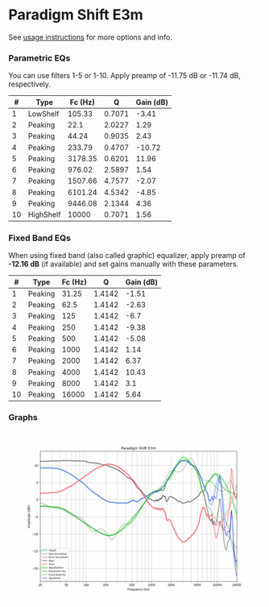 # Paradigm Shift E3m
See [usage instructions](https://github.com/jaakkopasanen/AutoEq#usage) for more options and info.

### Parametric EQs
You can use filters 1-5 or 1-10. Apply preamp of -11.75 dB or -11.74 dB, respectively.

|   # | Type      |   Fc (Hz) |      Q |   Gain (dB) |
|-----|-----------|-----------|--------|-------------|
|   1 | LowShelf  |    105.33 | 0.7071 |       -3.41 |
|   2 | Peaking   |     22.1  | 2.0227 |        1.29 |
|   3 | Peaking   |     44.24 | 0.9035 |        2.43 |
|   4 | Peaking   |    233.79 | 0.4707 |      -10.72 |
|   5 | Peaking   |   3178.35 | 0.6201 |       11.96 |
|   6 | Peaking   |    976.02 | 2.5897 |        1.54 |
|   7 | Peaking   |   1507.66 | 4.7577 |       -2.07 |
|   8 | Peaking   |   6101.24 | 4.5342 |       -4.85 |
|   9 | Peaking   |   9446.08 | 2.1344 |        4.36 |
|  10 | HighShelf |  10000    | 0.7071 |        1.56 |

### Fixed Band EQs
When using fixed band (also called graphic) equalizer, apply preamp of **-12.16 dB** (if available) and set gains manually with these parameters.

|   # | Type    |   Fc (Hz) |      Q |   Gain (dB) |
|-----|---------|-----------|--------|-------------|
|   1 | Peaking |     31.25 | 1.4142 |       -1.51 |
|   2 | Peaking |     62.5  | 1.4142 |       -2.63 |
|   3 | Peaking |    125    | 1.4142 |       -6.7  |
|   4 | Peaking |    250    | 1.4142 |       -9.38 |
|   5 | Peaking |    500    | 1.4142 |       -5.08 |
|   6 | Peaking |   1000    | 1.4142 |        1.14 |
|   7 | Peaking |   2000    | 1.4142 |        6.37 |
|   8 | Peaking |   4000    | 1.4142 |       10.43 |
|   9 | Peaking |   8000    | 1.4142 |        3.1  |
|  10 | Peaking |  16000    | 1.4142 |        5.64 |

### Graphs
![](./Paradigm%20Shift%20E3m.png)
